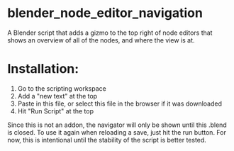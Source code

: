 # blender_node_editor_navigation
A Blender script that adds a gizmo to the top right of node editors that shows an overview of all of the nodes, and where the view is at.


# Installation:
1. Go to the scripting workspace
2. Add a "new text" at the top
3. Paste in this file, or select this file in the browser if it was downloaded
4. Hit "Run Script" at the top

Since this is not an addon, the navigator will only be shown until this .blend is closed.
To use it again when reloading a save, just hit the run button.
For now, this is intentional until the stability of the script is better tested.

